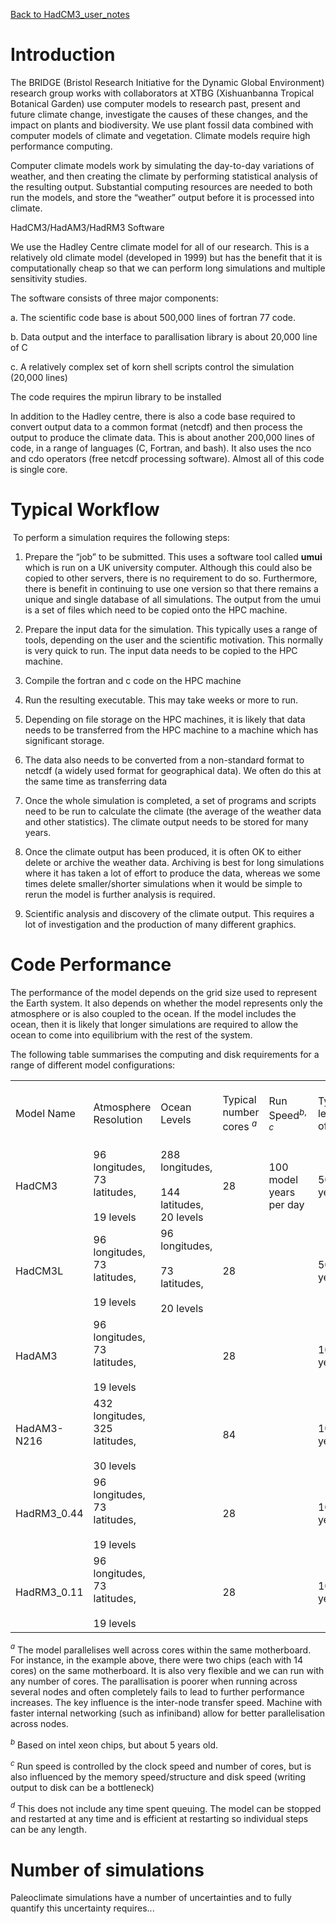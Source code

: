 [Back to HadCM3_user_notes](HadCM3_user_notes.md)
# Introduction

The BRIDGE (Bristol Research Initiative for the Dynamic Global Environment) research group works with collaborators at XTBG (Xishuanbanna Tropical Botanical Garden) use computer models to research past, present and future climate change, investigate the causes of these changes, and the impact on plants and biodiversity. We use plant fossil data combined with computer models of climate and vegetation. Climate models require high performance computing.

Computer climate models work by simulating the day-to-day variations of weather, and then creating the climate by performing statistical analysis of the resulting output. Substantial computing resources are needed to both run the models, and store the “weather” output before it is processed into climate.

HadCM3/HadAM3/HadRM3 Software

We use the Hadley Centre climate model for all of our research. This is a relatively old climate model (developed in 1999) but has the benefit that it is computationally cheap so that we can perform long simulations and multiple sensitivity studies.

The software consists of three major components:

a. The scientific code base is about 500,000 lines of fortran 77 code.

b. Data output and the interface to parallisation library is about 20,000 line of C

c. A relatively complex set of korn shell scripts control the simulation (20,000 lines)

The code requires the mpirun library to be installed

In addition to the Hadley centre, there is also a code base required to convert output data to a common format (netcdf) and then process the output to produce the climate data. This is about another 200,000 lines of code, in a range of languages (C, Fortran, and bash). It also uses the nco and cdo operators (free netcdf processing software). Almost all of this code is single core.


# Typical Workflow

 To perform a simulation requires the following steps:

1. Prepare the “job” to be submitted. This uses a software tool called **umui** which is run on a UK university computer. Although this could also be copied to other servers, there is no requirement to do so. Furthermore, there is benefit in continuing to use one version so that there remains a unique and single database of all simulations. The output from the umui is a set of files which need to be copied onto the HPC machine.

2. Prepare the input data for the simulation. This typically uses a range of tools, depending on the user and the scientific motivation. This normally is very quick to run. The input data needs to be copied to the HPC machine.

3. Compile the fortran and c code on the HPC machine

4. Run the resulting executable. This may take weeks or more to run.

5. Depending on file storage on the HPC machines, it is likely that data needs to be transferred from the HPC machine to a machine which has significant storage.

6. The data also needs to be converted from a non-standard format to netcdf (a widely used format for geographical data). We often do this at the same time as transferring data

7. Once the whole simulation is completed, a set of programs and scripts need to be run to calculate the climate (the average of the weather data and other statistics). The climate output needs to be stored for many years.

8. Once the climate output has been produced, it is often OK to either delete or archive the weather data. Archiving is best for long simulations where it has taken a lot of effort to produce the data, whereas we some times delete smaller/shorter simulations when it would be simple to rerun the model is further analysis is required.

9. Scientific analysis and discovery of the climate output. This requires a lot of investigation and the production of many different graphics.

# Code Performance

The performance of the model depends on the grid size used to represent the Earth system. It also depends on whether the model represents only the atmosphere or is also coupled to the ocean. If the model includes the ocean, then it is likely that longer simulations are required to allow the ocean to come into equilibrium with the rest of the system.

The following table summarises the computing and disk requirements for a range of different model configurations:

|             |                                                 |                                                      |                           |                         |                       |                              |                            |                                        |                                  |
| ----------- | ----------------------------------------------- | ---------------------------------------------------- | ------------------------- | ----------------------- | --------------------- | ---------------------------- | -------------------------- | -------------------------------------- | -------------------------------- |
| Model Name  | Atmosphere Resolution                           | Ocean Levels                                         | Typical number cores $^a$ | Run Speed$^{b,c}$       | Typical length of run | Typical Duration of run $^d$ | Total number of core hours | Typical Amount of raw “weather” output | Typical Amount of climate output |
| HadCM3      | 96 longitudes, 73 latitudes,<br><br>19 levels   | 288 longitudes,<br><br>144 latitudes, 20 levels      | 28                        | 100 model years per day | 5000 years            | 7 weeks                      |                            |                                        |                                  |
| HadCM3L     | 96 longitudes, 73 latitudes,<br><br>19 levels   | 96 longitudes,<br><br>73 latitudes,<br><br>20 levels | 28                        |                         | 5000 years            |                              |                            |                                        |                                  |
| HadAM3      | 96 longitudes, 73 latitudes,<br><br>19 levels   |                                                      | 28                        |                         | 100 years             |                              |                            |                                        |                                  |
| HadAM3-N216 | 432 longitudes, 325 latitudes,<br><br>30 levels |                                                      | 84                        |                         | 100 years             |                              |                            |                                        |                                  |
| HadRM3_0.44 | 96 longitudes, 73 latitudes,<br><br>19 levels   |                                                      | 28                        |                         | 100 years             |                              |                            |                                        |                                  |
| HadRM3_0.11 | 96 longitudes, 73 latitudes,<br><br>19 levels   |                                                      | 28                        |                         | 100 years             |                              |                            |                                        |                                  |

$^a$ The model parallelises well across cores within the same motherboard. For instance, in the example above, there were two chips (each with 14 cores) on the same motherboard. It is also very flexible and we can run with any number of cores. The parallisation is poorer when running across several nodes and often completely fails to lead to further performance increases. The key influence is the inter-node transfer speed. Machine with faster internal networking (such as infiniband) allow for better parallelisation across nodes.

$^b$ Based on intel xeon chips, but about 5 years old.

$^c$ Run speed is controlled by the clock speed and number of cores, but is also influenced by the memory speed/structure and disk speed (writing output to disk can be a bottleneck)

$^d$ This does not include any time spent queuing. The model can be stopped and restarted at any time and is efficient at restarting so individual steps can be any length.


# Number of simulations

Paleoclimate simulations have a number of uncertainties and to fully quantify this uncertainty requires...

